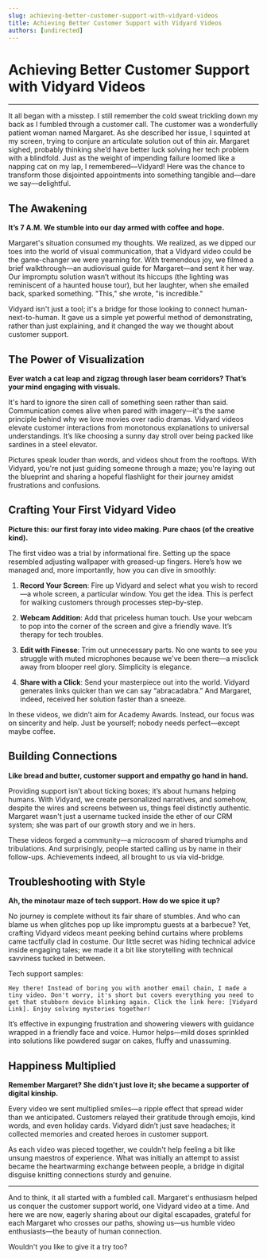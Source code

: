 ```yaml
---
slug: achieving-better-customer-support-with-vidyard-videos
title: Achieving Better Customer Support with Vidyard Videos
authors: [undirected]
---
```



# Achieving Better Customer Support with Vidyard Videos

---

It all began with a misstep. I still remember the cold sweat trickling down my back as I fumbled through a customer call. The customer was a wonderfully patient woman named Margaret. As she described her issue, I squinted at my screen, trying to conjure an articulate solution out of thin air. Margaret sighed, probably thinking she’d have better luck solving her tech problem with a blindfold. Just as the weight of impending failure loomed like a napping cat on my lap, I remembered—Vidyard! Here was the chance to transform those disjointed appointments into something tangible and—dare we say—delightful.

## The Awakening

**It’s 7 A.M. We stumble into our day armed with coffee and hope.**

Margaret's situation consumed my thoughts. We realized, as we dipped our toes into the world of visual communication, that a Vidyard video could be the game-changer we were yearning for. With tremendous joy, we filmed a brief walkthrough—an audiovisual guide for Margaret—and sent it her way. Our impromptu solution wasn’t without its hiccups (the lighting was reminiscent of a haunted house tour), but her laughter, when she emailed back, sparked something. "This," she wrote, "is incredible."

Vidyard isn't just a tool; it's a bridge for those looking to connect human-next-to-human. It gave us a simple yet powerful method of demonstrating, rather than just explaining, and it changed the way we thought about customer support.

## The Power of Visualization

**Ever watch a cat leap and zigzag through laser beam corridors? That’s your mind engaging with visuals.**

It's hard to ignore the siren call of something seen rather than said. Communication comes alive when pared with imagery—it's the same principle behind why we love movies over radio dramas. Vidyard videos elevate customer interactions from monotonous explanations to universal understandings. It’s like choosing a sunny day stroll over being packed like sardines in a steel elevator.

Pictures speak louder than words, and videos shout from the rooftops. With Vidyard, you're not just guiding someone through a maze; you're laying out the blueprint and sharing a hopeful flashlight for their journey amidst frustrations and confusions.

## Crafting Your First Vidyard Video

**Picture this: our first foray into video making. Pure chaos (of the creative kind).**

The first video was a trial by informational fire. Setting up the space resembled adjusting wallpaper with greased-up fingers. Here’s how we managed and, more importantly, how you can dive in smoothly:

1. **Record Your Screen**: 
   Fire up Vidyard and select what you wish to record—a whole screen, a particular window. You get the idea. This is perfect for walking customers through processes step-by-step.

2. **Webcam Addition**: 
   Add that priceless human touch. Use your webcam to pop into the corner of the screen and give a friendly wave. It’s therapy for tech troubles.

3. **Edit with Finesse**: 
   Trim out unnecessary parts. No one wants to see you struggle with muted microphones because we've been there—a misclick away from blooper reel glory. Simplicity is elegance.

4. **Share with a Click**: 
   Send your masterpiece out into the world. Vidyard generates links quicker than we can say “abracadabra.” And Margaret, indeed, received her solution faster than a sneeze.

In these videos, we didn’t aim for Academy Awards. Instead, our focus was on sincerity and help. Just be yourself; nobody needs perfect—except maybe coffee.

## Building Connections

**Like bread and butter, customer support and empathy go hand in hand.**

Providing support isn’t about ticking boxes; it’s about humans helping humans. With Vidyard, we create personalized narratives, and somehow, despite the wires and screens between us, things feel distinctly authentic. Margaret wasn't just a username tucked inside the ether of our CRM system; she was part of our growth story and we in hers.

These videos forged a community—a microcosm of shared triumphs and tribulations. And surprisingly, people started calling us by name in their follow-ups. Achievements indeed, all brought to us via vid-bridge.

## Troubleshooting with Style

**Ah, the minotaur maze of tech support. How do we spice it up?**

No journey is complete without its fair share of stumbles. And who can blame us when glitches pop up like impromptu guests at a barbecue? Yet, crafting Vidyard videos meant peeking behind curtains where problems came tactfully clad in costume. Our little secret was hiding technical advice inside engaging tales; we made it a bit like storytelling with technical savviness tucked in between.

Tech support samples:
```
Hey there! Instead of boring you with another email chain, I made a tiny video. Don't worry, it's short but covers everything you need to get that stubborn device blinking again. Click the link here: [Vidyard Link]. Enjoy solving mysteries together!
```

It’s effective in expunging frustration and showering viewers with guidance wrapped in a friendly face and voice. Humor helps—mild doses sprinkled into solutions like powdered sugar on cakes, fluffy and unassuming.

## Happiness Multiplied

**Remember Margaret? She didn't just love it; she became a supporter of digital kinship.**

Every video we sent multiplied smiles—a ripple effect that spread wider than we anticipated. Customers relayed their gratitude through emojis, kind words, and even holiday cards. Vidyard didn’t just save headaches; it collected memories and created heroes in customer support.

As each video was pieced together, we couldn't help feeling a bit like unsung maestros of experience. What was initially an attempt to assist became the heartwarming exchange between people, a bridge in digital disguise knitting connections sturdy and genuine.

---

And to think, it all started with a fumbled call. Margaret's enthusiasm helped us conquer the customer support world, one Vidyard video at a time. And here we are now, eagerly sharing about our digital escapades, grateful for each Margaret who crosses our paths, showing us—us humble video enthusiasts—the beauty of human connection.

Wouldn't you like to give it a try too?